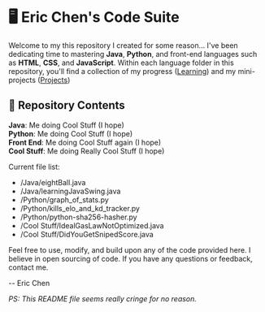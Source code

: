 # 🖥 Eric Chen's Code Suite

Welcome to my this repository I created for some reason... I've been dedicating time to mastering **Java**, **Python**, and front-end languages such as **HTML**, **CSS**, and **JavaScript**. Within each language folder in this repository, you'll find a collection of my progress (<ins>Learning</ins>) and my mini-projects (<ins>Projects</ins>)

## 📁 Repository Contents

**Java**: Me doing Cool Stuff (I hope)\
**Python**: Me doing Cool Stuff (I hope)\
**Front End**: Me doing Cool Stuff again (I hope)\
**Cool Stuff**: Me doing Really Cool Stuff (I hope)

Current file list:

- /Java/eightBall.java
- /Java/learningJavaSwing.java
- /Python/graph_of_stats.py
- /Python/kills_elo_and_kd_tracker.py
- /Python/python-sha256-hasher.py
- /Cool Stuff/IdealGasLawNotOptimized.java
- /Cool Stuff/DidYouGetSnipedScore.java

Feel free to use, modify, and build upon any of the code provided here. I believe in open sourcing of code. If you have any questions or feedback, contact me.

 -- Eric Chen

 *PS: This README file seems really cringe for no reason.*
